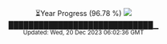<p align="center">
⏳Year Progress (96.78 %) <img src="https://file5s.ratemyserver.net/mobs/1062.gif"><br>
█████████████████████████████▁ <br>
<sub>Updated: Wed, 20 Dec 2023 06:02:36 GMT</sub>
</p>


